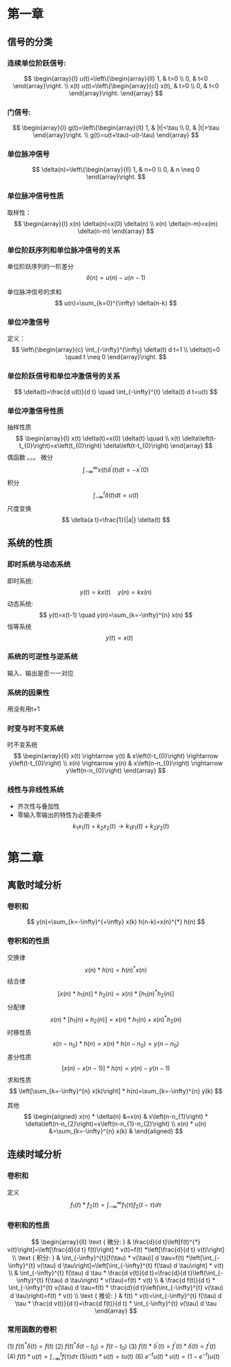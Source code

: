 # 第一章

## 信号的分类

### 连续单位阶跃信号:
$$
\begin{array}{l}
u(t)=\left\{\begin{array}{ll}
1, & t>0 \\
0, & t<0
\end{array}\right. \\
x(t) u(t)=\left\{\begin{array}{cl}
x(t), & t>0 \\
0, & t<0
\end{array}\right.
\end{array}
$$

### 门信号:
$$
\begin{array}{l}
g(t)=\left\{\begin{array}{ll}
1, & |t|<\tau \\
0, & |t|>\tau
\end{array}\right. \\
g(t)=u(t+\tau)-u(t-\tau)
\end{array}
$$

### 单位脉冲信号
$$
\delta(n)=\left\{\begin{array}{ll}
1, & n=0 \\
0, & n \neq 0
\end{array}\right.
$$

### 单位脉冲信号性质
取样性：
$$
\begin{array}{l}
x(n) \delta(n)=x(0) \delta(n) \\
x(n) \delta(n-m)=x(m) \delta(n-m)
\end{array}
$$

### 单位阶跃序列和单位脉冲信号的关系
单位阶跃序列的一阶差分
$$
\delta(n)=u(n)-u(n-1)
$$

单位脉冲信号的求和
$$
u(n)=\sum_{k=0}^{\infty} \delta(n-k)
$$

### 单位冲激信号
定义：
$$
\left\{\begin{array}{c}
\int_{-\infty}^{\infty} \delta(t) d t=1 \\
\delta(t)=0 \quad t \neq 0
\end{array}\right.
$$

### 单位阶跃信号和单位冲激信号的关系
$$
\delta(t)=\frac{d u(t)}{d t} \quad \int_{-\infty}^{t} \delta(t) d t=u(t)
$$

### 单位冲激信号性质
抽样性质
$$
\begin{array}{l}
x(t) \delta(t)=x(0) \delta(t) \quad  \\
x(t) \delta\left(t-t_{0}\right)=x\left(t_{0}\right) \delta\left(t-t_{0}\right)
\end{array}
$$
偶函数
。。。
微分
$$
\int_{-\infty}^{\infty} x(t) \delta^{\prime}(t) d t=-x^{\prime}(0)
$$
积分
$$
\int_{-\infty}^{t} \delta(t) d t=u(t)
$$
尺度变换
$$
\delta(a t)=\frac{1}{|a|} \delta(t)
$$


## 系统的性质

### 即时系统与动态系统
即时系统:
$$
y(t)=k x(t) \quad y(n)=k x(n)
$$
动态系统:
$$
y(t)=x(t-1) \quad y(n)=\sum_{k=-\infty}^{n} x(n)
$$
恒等系统 
$$
\quad y(t)=x(t)
$$
### 系统的可逆性与逆系统
输入、输出是否一一对应

### 系统的因果性
用没有用t+1

### 时变与时不变系统
时不变系统
$$
\begin{array}{ll}
x(t) \rightarrow y(t) & x\left(t-t_{0}\right) \rightarrow y\left(t-t_{0}\right) \\
x(n) \rightarrow y(n) & x\left(n-n_{0}\right) \rightarrow y\left(n-n_{0}\right)
\end{array}
$$

### 线性与非线性系统
* 齐次性与叠加性
* 零输入零输出的特性为必要条件
$$
k_{1} x_{1}(t)+k_{2} x_{2}(t) \rightarrow k_{1} y_{1}(t)+k_{2} y_{2}(t)
$$

# 第二章

## 离散时域分析

### 卷积和
$$
y(n)=\sum_{k=-\infty}^{+\infty} x(k) h(n-k)=x(n)^{*} h(n)
$$

### 卷积和的性质
交换律
$$
x(n) * h(n)=h(n)^{*} x(n)
$$
结合律
$$
\left[x(n) * h_{1}(n)\right] * h_{2}(n)=x(n) *\left[h_{1}(n)^{*} h_{2}(n)\right]
$$
分配律
$$
x(n) *\left[h_{1}(n)+h_{2}(n)\right]=x(n) * h_{1}(n)+x(n)^{*} h_{2}(n)
$$
时移性质
$$
x\left(n-n_{0}\right) * h(n)=x(n) * h\left(n-n_{0}\right)=y\left(n-n_{0}\right)
$$
差分性质
$$
[x(n)-x(n-1)] * h(n)=y(n)-y(n-1)
$$
求和性质
$$
\left[\sum_{k=-\infty}^{n} x(k)\right] * h(n)=\sum_{k=-\infty}^{n} y(k)
$$

其他
$$
\begin{aligned}
x(n) * \delta(n) &=x(n) & x\left(n-n_{1}\right) * \delta\left(n-n_{2}\right)=x\left(n-n_{1}-n_{2}\right) \\
x(n) * u(n) &=\sum_{k=-\infty}^{n} x(k) &
\end{aligned}
$$

## 连续时域分析
### 卷积和
定义
$$
f_{1}(t) * f_{2}(t)=\int_{-\infty}^{\infty} f_{1}(\tau) f_{2}(t-\tau) d \tau
$$
### 卷积和的性质

$$
\begin{array}{ll}
\text { 微分: } & \frac{d}{d t}\left[f(t)^{*} v(t)\right]=\left[\frac{d}{d t} f(t)\right] * v(t)=f(t) *\left[\frac{d}{d t} v(t)\right] \\
\text { 积分: } & \int_{-\infty}^{t}[f(\tau) * v(\tau)] d \tau=f(t) *\left[\int_{-\infty}^{t} v(\tau) d \tau\right]=\left[\int_{-\infty}^{t} f(\tau) d \tau\right] * v(t) \\
& \int_{-\infty}^{t} f(\tau) d \tau * \frac{d v(t)}{d t}=\frac{d}{d t}\left(\int_{-\infty}^{t} f(\tau) d \tau\right) * v(\tau)=f(t) * v(t) \\
& \frac{d f(t)}{d t} * \int_{-\infty}^{t} v(\tau) d \tau=f(t) * \frac{d}{d t}\left(\int_{-\infty}^{t} v(\tau) d \tau\right)=f(t) * v(t) \\
\text { 推论: } & f(t) * v(t)=\int_{-\infty}^{t} f(\tau) d \tau * \frac{d v(t)}{d t}=\frac{d f(t)}{d t} * \int_{-\infty}^{t} v(\tau) d \tau
\end{array}
$$

### 常用函数的卷积

(1) $f(t)^{*} \delta(t)=f(t)$
(2) $f(t)^{*} \delta\left(t-t_{0}\right)=f\left(t-t_{0}\right)$
(3) $f(t) * \delta^{\prime}(t)=f^{\prime}(t) * \delta(t)=f^{\prime}(t)$
(4) $f(t) * u(t)=\int_{-\infty}^{t} f(\tau) d \tau$
$(5) u(t) * u(t)=t u(t)$
(6) $e^{-t} u(t) * u(t)=\left(1-e^{-t}\right) u(t)$
